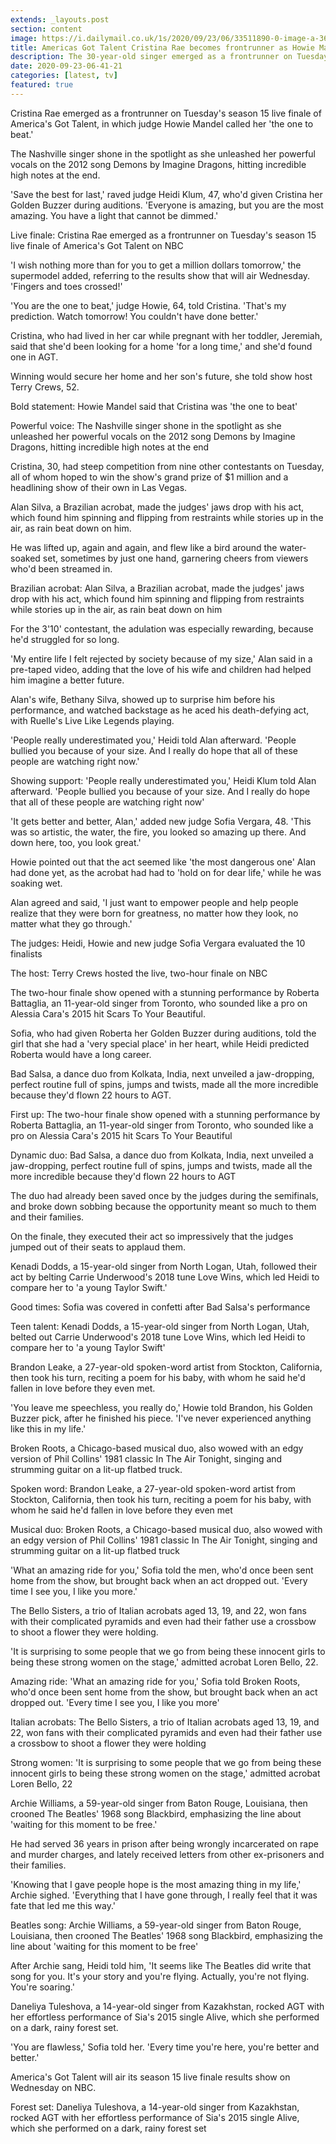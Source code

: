 ```yaml
---
extends: _layouts.post
section: content
image: https://i.dailymail.co.uk/1s/2020/09/23/06/33511890-0-image-a-36_1600838914952.jpg 
title: Americas Got Talent Cristina Rae becomes frontrunner as Howie Mandel calls her the one to beat 
description: The 30-year-old singer emerged as a frontrunner on Tuesdays season 15 live finale of Americas Got Talent, in which judge Howie Mandel called her the one to beat. 
date: 2020-09-23-06-41-21 
categories: [latest, tv] 
featured: true 
--- 
```

Cristina Rae emerged as a frontrunner on Tuesday's season 15 live finale of America's Got Talent, in which judge Howie Mandel called her 'the one to beat.'

The Nashville singer shone in the spotlight as she unleashed her powerful vocals on the 2012 song Demons by Imagine Dragons, hitting incredible high notes at the end.

'Save the best for last,' raved judge Heidi Klum, 47, who'd given Cristina her Golden Buzzer during auditions. 'Everyone is amazing, but you are the most amazing. You have a light that cannot be dimmed.'

Live finale: Cristina Rae emerged as a frontrunner on Tuesday's season 15 live finale of America's Got Talent on NBC

'I wish nothing more than for you to get a million dollars tomorrow,' the supermodel added, referring to the results show that will air Wednesday. 'Fingers and toes crossed!'

'You are the one to beat,' judge Howie, 64, told Cristina. 'That's my prediction. Watch tomorrow! You couldn't have done better.'

Cristina, who had lived in her car while pregnant with her toddler, Jeremiah, said that she'd been looking for a home 'for a long time,' and she'd found one in AGT.

Winning would secure her home and her son's future, she told show host Terry Crews, 52.

Bold statement: Howie Mandel said that Cristina was 'the one to beat'

Powerful voice: The Nashville singer shone in the spotlight as she unleashed her powerful vocals on the 2012 song Demons by Imagine Dragons, hitting incredible high notes at the end

Cristina, 30, had steep competition from nine other contestants on Tuesday, all of whom hoped to win the show's grand prize of $1 million and a headlining show of their own in Las Vegas.

Alan Silva, a Brazilian acrobat, made the judges' jaws drop with his act, which found him spinning and flipping from restraints while stories up in the air, as rain beat down on him.

He was lifted up, again and again, and flew like a bird around the water-soaked set, sometimes by just one hand, garnering cheers from viewers who'd been streamed in.

Brazilian acrobat: Alan Silva, a Brazilian acrobat, made the judges' jaws drop with his act, which found him spinning and flipping from restraints while stories up in the air, as rain beat down on him

For the 3'10' contestant, the adulation was especially rewarding, because he'd struggled for so long.

'My entire life I felt rejected by society because of my size,' Alan said in a pre-taped video, adding that the love of his wife and children had helped him imagine a better future.

Alan's wife, Bethany Silva, showed up to surprise him before his performance, and watched backstage as he aced his death-defying act, with Ruelle's Live Like Legends playing.

'People really underestimated you,' Heidi told Alan afterward. 'People bullied you because of your size. And I really do hope that all of these people are watching right now.'

Showing support: 'People really underestimated you,' Heidi Klum told Alan afterward. 'People bullied you because of your size. And I really do hope that all of these people are watching right now'

'It gets better and better, Alan,' added new judge Sofia Vergara, 48. 'This was so artistic, the water, the fire, you looked so amazing up there. And down here, too, you look great.'

Howie pointed out that the act seemed like 'the most dangerous one' Alan had done yet, as the acrobat had had to 'hold on for dear life,' while he was soaking wet.

Alan agreed and said, 'I just want to empower people and help people realize that they were born for greatness, no matter how they look, no matter what they go through.'

The judges: Heidi, Howie and new judge Sofia Vergara evaluated the 10 finalists

The host: Terry Crews hosted the live, two-hour finale on NBC

The two-hour finale show opened with a stunning performance by Roberta Battaglia, an 11-year-old singer from Toronto, who sounded like a pro on Alessia Cara's 2015 hit Scars To Your Beautiful. 

Sofia, who had given Roberta her Golden Buzzer during auditions, told the girl that she had a 'very special place' in her heart, while Heidi predicted Roberta would have a long career.

Bad Salsa, a dance duo from Kolkata, India, next unveiled a jaw-dropping, perfect routine full of spins, jumps and twists, made all the more incredible because they'd flown 22 hours to AGT.

First up: The two-hour finale show opened with a stunning performance by Roberta Battaglia, an 11-year-old singer from Toronto, who sounded like a pro on Alessia Cara's 2015 hit Scars To Your Beautiful

Dynamic duo: Bad Salsa, a dance duo from Kolkata, India, next unveiled a jaw-dropping, perfect routine full of spins, jumps and twists, made all the more incredible because they'd flown 22 hours to AGT

The duo had already been saved once by the judges during the semifinals, and broke down sobbing because the opportunity meant so much to them and their families.

On the finale, they executed their act so impressively that the judges jumped out of their seats to applaud them. 

Kenadi Dodds, a 15-year-old singer from North Logan, Utah, followed their act by belting Carrie Underwood's 2018 tune Love Wins, which led Heidi to compare her to 'a young Taylor Swift.' 

Good times: Sofia was covered in confetti after Bad Salsa's performance

Teen talent: Kenadi Dodds, a 15-year-old singer from North Logan, Utah, belted out Carrie Underwood's 2018 tune Love Wins, which led Heidi to compare her to 'a young Taylor Swift'

Brandon Leake, a 27-year-old spoken-word artist from Stockton, California, then took his turn, reciting a poem for his baby, with whom he said he'd fallen in love before they even met. 

'You leave me speechless, you really do,' Howie told Brandon, his Golden Buzzer pick, after he finished his piece. 'I've never experienced anything like this in my life.'

Broken Roots, a Chicago-based musical duo, also wowed with an edgy version of Phil Collins' 1981 classic In The Air Tonight, singing and strumming guitar on a lit-up flatbed truck. 

Spoken word: Brandon Leake, a 27-year-old spoken-word artist from Stockton, California, then took his turn, reciting a poem for his baby, with whom he said he'd fallen in love before they even met

Musical duo: Broken Roots, a Chicago-based musical duo, also wowed with an edgy version of Phil Collins' 1981 classic In The Air Tonight, singing and strumming guitar on a lit-up flatbed truck

'What an amazing ride for you,' Sofia told the men, who'd once been sent home from the show, but brought back when an act dropped out. 'Every time I see you, I like you more.'

The Bello Sisters, a trio of Italian acrobats aged 13, 19, and 22, won fans with their complicated pyramids and even had their father use a crossbow to shoot a flower they were holding.

'It is surprising to some people that we go from being these innocent girls to being these strong women on the stage,' admitted acrobat Loren Bello, 22. 

Amazing ride: 'What an amazing ride for you,' Sofia told Broken Roots, who'd once been sent home from the show, but brought back when an act dropped out. 'Every time I see you, I like you more'

Italian acrobats: The Bello Sisters, a trio of Italian acrobats aged 13, 19, and 22, won fans with their complicated pyramids and even had their father use a crossbow to shoot a flower they were holding

Strong women: 'It is surprising to some people that we go from being these innocent girls to being these strong women on the stage,' admitted acrobat Loren Bello, 22

Archie Williams, a 59-year-old singer from Baton Rouge, Louisiana, then crooned The Beatles' 1968 song Blackbird, emphasizing the line about 'waiting for this moment to be free.'

He had served 36 years in prison after being wrongly incarcerated on rape and murder charges, and lately received letters from other ex-prisoners and their families.

'Knowing that I gave people hope is the most amazing thing in my life,' Archie sighed. 'Everything that I have gone through, I really feel that it was fate that led me this way.'

Beatles song: Archie Williams, a 59-year-old singer from Baton Rouge, Louisiana, then crooned The Beatles' 1968 song Blackbird, emphasizing the line about 'waiting for this moment to be free'

After Archie sang, Heidi told him, 'It seems like The Beatles did write that song for you. It's your story and you're flying. Actually, you're not flying. You're soaring.'

Daneliya Tuleshova, a 14-year-old singer from Kazakhstan, rocked AGT with her effortless performance of Sia's 2015 single Alive, which she performed on a dark, rainy forest set.

'You are flawless,' Sofia told her. 'Every time you're here, you're better and better.'

America's Got Talent will air its season 15 live finale results show on Wednesday on NBC.

Forest set: Daneliya Tuleshova, a 14-year-old singer from Kazakhstan, rocked AGT with her effortless performance of Sia's 2015 single Alive, which she performed on a dark, rainy forest set

